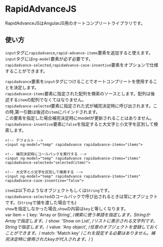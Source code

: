 RapidAdvanceJS
======================
RapidAdvanceJSはAngularJS用のオートコンプリートライブラリです。  

使い方
------
``input``タグに``rapidadvance``,``rapid-advance-items``要素を追加すると使えます。  
``input``タグには``ng-model``要素が必ず必要です。  
``rapidadvance-selected``,``rapidadvance-case-insentive``要素をオプションで仕様することができます。    

``rapidadvance``要素を``input``タグにつけることでオートコンプリートを使用することを決定します。  
``rapidadvance-items``要素に指定された配列を検索のソースとします。配列は後述する``item``の配列でなくてはなりません。  
``rapidadvance-selected``要素に指定された式が補完決定時に呼び出されます。この時,第一引数は後述の``item``にバインドされます。  
この要素を指定した場合補完決定時にmodelが更新されることはありません。  
``rapidadvance-insentive``要素に``false``を指定すると大文字と小文字を区別して検索します。  

	<!-- デフォルト --> 
	<input ng-model="temp" rapidadvance rapidadvance-items="items">
	
	<!-- 補完決定時にコールバックを実行する -->
	<input ng-model="temp" rapidadvance rapidadvance-items="items" rapidadvance-selected="selected(item)">
	
	<!-- 大文字と小文字を区別して検索する -->
	<input ng-model="temp" rapidadvance rapidadvance-items="items" rapidadvance-case-insentive="false">


``item``は以下のようなオブジェクトもしくは``String``です。  
``rapidadvance-selected``のコールバックで呼び出されるときは常にオブジェクトです。(``String``で値を渡した場合でも)  
``show``を指定しなかった場合,``show``の内容は``key``と等しくなります。  
	var item = {
		key: 'Array or String',	/*検索に使う単語を指定します。StringかArrayで指定します。*/
		show: 'Show on List',	/*リストに表示される文字列です。Stringで指定します。*/
		value: 'Any object',	/*任意のオブジェクトを登録しておくことができます。*/
		match: 'Match key'		/*これを設定する必要はありません。補完決定時に使用されたkeyが代入されます。*/
	}
	